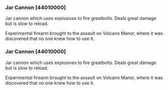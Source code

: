 ### Jar Cannon [44010000]

Jar cannon which uses explosives to fire greatbolts. Deals great damage but is slow to reload.

Experimental firearm brought to the assault on Volcano Manor, where it was discovered that no one knew how to use it.### Jar Cannon [44010000]

Jar cannon which uses explosives to fire greatbolts. Deals great damage but is slow to reload.

Experimental firearm brought to the assault on Volcano Manor, where it was discovered that no one knew how to use it.